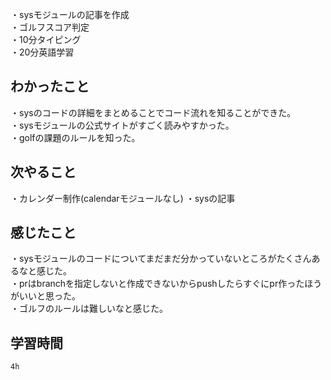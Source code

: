 ・sysモジュールの記事を作成
<br>・ゴルフスコア判定
<br>・10分タイピング
<br>・20分英語学習


## わかったこと
・sysのコードの詳細をまとめることでコード流れを知ることができた。
<br>・sysモジュールの公式サイトがすごく読みやすかった。
<br>・golfの課題のルールを知った。
## 次やること
・カレンダー制作(calendarモジュールなし)
・sysの記事

## 感じたこと
・sysモジュールのコードについてまだまだ分かっていないところがたくさんあるなと感じた。
<br>・prはbranchを指定しないと作成できないからpushしたらすぐにpr作ったほうがいいと思った。
<br>・ゴルフのルールは難しいなと感じた。
## 学習時間
    4h
